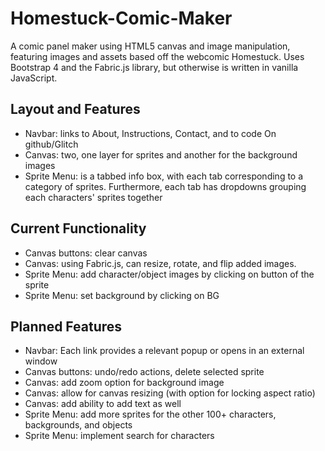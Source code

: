 # Homestuck-Comic-Maker

A comic panel maker using HTML5 canvas and image manipulation, featuring images and assets based off the webcomic Homestuck. Uses Bootstrap 4 and the Fabric.js library, but otherwise is written in vanilla JavaScript.

Layout and Features
------
- Navbar: links to About, Instructions, Contact, and to code On github/Glitch
- Canvas: two, one layer for sprites and another for the background images
- Sprite Menu: is a tabbed info box, with each tab corresponding to a category of sprites. Furthermore, each tab has dropdowns grouping each characters' sprites together

Current Functionality
------
- Canvas buttons: clear canvas
- Canvas: using Fabric.js, can resize, rotate, and flip added images.
- Sprite Menu: add character/object images by clicking on button of the sprite
- Sprite Menu: set background by clicking on BG

Planned Features
------
- Navbar: Each link provides a relevant popup or opens in an external window
- Canvas buttons: undo/redo actions, delete selected sprite
- Canvas: add zoom option for background image
- Canvas: allow for canvas resizing (with option for locking aspect ratio)
- Canvas: add ability to add text as well
- Sprite Menu: add more sprites for the other 100+ characters, backgrounds, and objects
- Sprite Menu: implement search for characters
